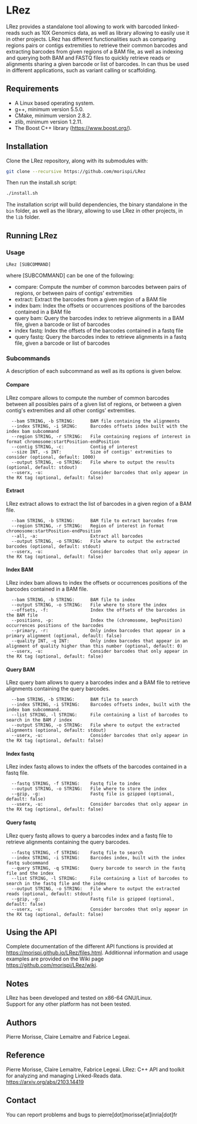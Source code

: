 # LRez

LRez provides a standalone tool allowing to work with barcoded linked-reads such as 10X Genomics data, as well as library allowing to easily use it in other projects.
LRez has different functionalities such as comparing regions pairs or contigs extremities to retrieve their common barcodes and extracting barcodes from given regions
of a BAM file, as well as indexing and querying both BAM and FASTQ files to quickly retrieve reads or alignments sharing a given barcode or list of barcodes.
In can thus be used in different applications, such as variant calling or scaffolding.

Requirements
--------------

  - A Linux based operating system.
  - g++, minimum version 5.5.0.
  - CMake, minimum version 2.8.2.
  - zlib, minimum version 1.2.11.
  - The Boost C++ library (https://www.boost.org/).
  
Installation
--------------

Clone the LRez repository, along with its submodules with:

  ```bash
  git clone --recursive https://github.com/morispi/LRez
  ```

Then run the install.sh script:

  ```bash
  ./install.sh
  ```

The installation script will build dependencies, the binary standalone in the `bin` folder, as well as the library, allowing to use LRez in other projects, in the `lib` folder.
  
Running LRez
--------------

### Usage

`LRez [SUBCOMMAND]`

where [SUBCOMMAND] can be one of the following:

  - compare:     Compute the number of common barcodes between pairs of regions, or between pairs of contigs' extremities
  - extract:     Extract the barcodes from a given region of a BAM file
  - index bam:   Index the offsets or occurrences positions of the barcodes contained in a BAM file
  - query bam:   Query the barcodes index to retrieve alignments in a BAM file, given a barcode or list of barcodes
  - index fastq: Index the offsets of the barcodes contained in a fastq file
  - query fastq: Query the barcodes index to retrieve alignments in a fastq file, given a barcode or list of barcodes

### Subcommands

A description of each subcommand as well as its options is given below.

#### Compare

LRez compare allows to compute the number of common barcodes between all possibles pairs of a given list of regions, or between a given contig's extremities and all other contigs' extremities.

      --bam STRING, -b STRING:      BAM file containing the alignments
      --index STRING, -i SRING:     Barcodes offsets index built with the index bam subcommand
      --region STRING, -r STRING:   File containing regions of interest in format chromosome:startPosition-endPosition
      --contig STRING, -c:          Contig of interest
      --size INT, -s INT:           Size of contigs' extremities to consider (optional, default: 1000) 
      --output STRING, -o STRING:   File where to output the results (optional, default: stdout)
      --userx, -u:                  Consider barcodes that only appear in the RX tag (optional, default: false)

#### Extract

LRez extract allows to extract the list of barcodes in a given region of a BAM file.

      --bam STRING, -b STRING:      BAM file to extract barcodes from
      --region STRING, -r STRING:   Region of interest in format chromosome:startPosition-endPosition
      --all, -a:                    Extract all barcodes
      --output STRING, -o STRING:   File where to output the extracted barcodes (optional, default: stdout)
      --userx, -u:                  Consider barcodes that only appear in the RX tag (optional, default: false)

#### Index BAM

LRez index bam allows to index the offsets or occurrences positions of the barcodes contained in a BAM file.

      --bam STRING, -b STRING:      BAM file to index
      --output STRING, -o STRING:   File where to store the index
      --offsets, -f:                Index the offsets of the barcodes in the BAM file
      --positions, -p:              Index the (chromosome, begPosition) occurrences positions of the barcodes
      --primary, -r:                Only index barcodes that appear in a primary alignment (optional, default: false)
      --quality INT, -q INT:        Only index barcodes that appear in an alignment of quality higher than this number (optional, default: 0)
      --userx, -u:                  Consider barcodes that only appear in the RX tag (optional, default: false)

#### Query BAM

LRez query bam allows to query a barcodes index and a BAM file to retrieve alignments containing the query barcodes.

      --bam STRING, -b STRING:      BAM file to search
      --index STRING, -i STRING:    Barcodes offsets index, built with the index bam subcommand.
      --list STRING, -l STRING:     File containing a list of barcodes to search in the BAM / index
      --output STRING, -o STRING:   File where to output the extracted alignments (optional, default: stdout)
      --userx, -u:                  Consider barcodes that only appear in the RX tag (optional, default: false)

#### Index fastq

LRez index fastq allows to index the offsets of the barcodes contained in a fastq file.

      --fastq STRING, -f STRING:    Fastq file to index
      --output STRING, -o STRING:   File where to store the index
      --gzip, -g:                   Fastq file is gzipped (optional, default: false)
      --userx, -u:                  Consider barcodes that only appear in the RX tag (optional, default: false)

#### Query fastq

LRez query fastq allows to query a barcodes index and a fastq file to retrieve alignments containing the query barcodes.

      --fastq STRING, -f STRING:    Fastq file to search
      --index STRING, -i STRING:    Barcodes index, built with the index fastq subcommand
      --query STRING, -q STRING:    Query barcode to search in the fastq file and the index
      --list STRING, -l STRING:     File containing a list of barcodes to search in the fastq file and the index
      --output STRING, -o STRING:   File where to output the extracted reads (optional, default: stdout)
      --gzip, -g:                   Fastq file is gzipped (optional, default: false)
      --userx, -u:                  Consider barcodes that only appear in the RX tag (optional, default: false)


Using the API
--------------

Complete documentation of the different API functions is provided at https://morispi.github.io/LRez/files.html. Additionnal information and usage examples are provided on the Wiki page https://github.com/morispi/LRez/wiki.



Notes
--------------

LRez has been developed and tested on x86-64 GNU/Linux.          
Support for any other platform has not been tested.

Authors
--------------

Pierre Morisse, Claire Lemaitre and Fabrice Legeai.

Reference
--------------

Pierre Morisse, Claire Lemaitre, Fabrice Legeai. LRez: C++ API and toolkit for analyzing and managing Linked-Reads data. https://arxiv.org/abs/2103.14419

Contact
--------------

You can report problems and bugs to pierre[dot]morisse[at]inria[dot]fr

